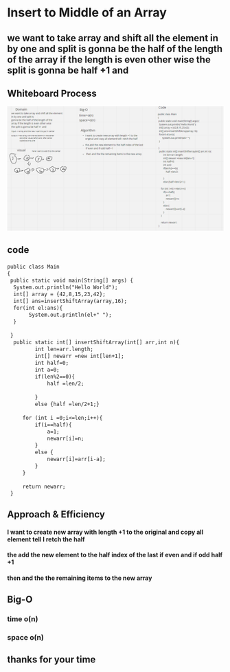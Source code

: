 # Insert to Middle of an Array

## we want to take array and shift all the element in by one and split is gonna be the half of the length of the array if the length is even other wise the split is gonna be half +1 and

## Whiteboard Process

![wightboard](https://github.com/Kafaween/data-structures-and-algorithms/blob/main/java/array-insert-shift/code%202.PNG)

## code

```
public class Main
{
 public static void main(String[] args) {
  System.out.println("Hello World");
  int[] array = {42,8,15,23,42};
  int[] ans=insertShiftArray(array,16);
  for(int el:ans){
       System.out.println(el+" ");
  }

 }
  public static int[] insertShiftArray(int[] arr,int n){
         int len=arr.length;
         int[] newarr =new int[len+1];
         int half=0;
         int a=0;
         if(len%2==0){
             half =len/2;

         }
         else {half =len/2+1;}

     for (int i =0;i<=len;i++){
         if(i==half){
             a=1;
             newarr[i]=n;
         }
         else {
             newarr[i]=arr[i-a];
         }
     }

     return newarr;
 }
```

## Approach & Efficiency

#### I want to create new array with length +1 to the original and copy all element tell I retch the half

#### the add the new element to the half index of the last if even and if odd half +1

#### then and the the remaining items to the new array

## Big-O

### time o(n)

### space o(n)

## thanks for your time
